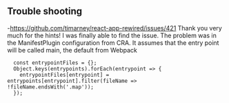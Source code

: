 



## Trouble shooting
-https://github.com/timarney/react-app-rewired/issues/421
Thank you very much for the hints! I was finally able to find the issue. The problem was in the ManifestPlugin configuration from CRA. It assumes that the entry point will be called main, the default from Webpack
```
  const entrypointFiles = {};
  Object.keys(entrypoints).forEach(entrypoint => {
    entrypointFiles[entrypoint] = entrypoints[entrypoint].filter(fileName => !fileName.endsWith('.map'));
  });
```